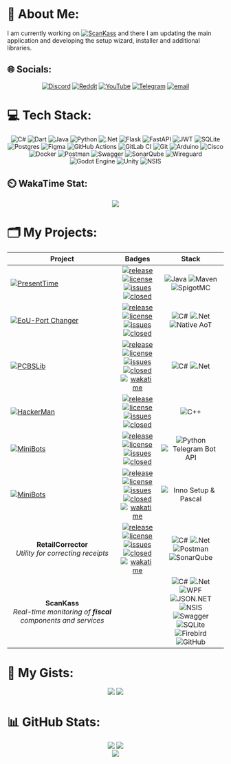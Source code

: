 # 💫 About Me:
I am currently working on [![ScanKass](https://img.shields.io/badge/ScanKass-%2306802F?logo=data%3Aimage%2Fsvg%2Bxml%3Bbase64%2CPHN2ZyB3aWR0aD0iNDE5IiBoZWlnaHQ9IjQxOCIgdmlld0JveD0iMCAwIDQxOSA0MTgiIGZpbGw9Im5vbmUiIHhtbG5zPSJodHRwOi8vd3d3LnczLm9yZy8yMDAwL3N2ZyI%2BCjxwYXRoIGQ9Ik0yMjcgMjI2SDM2NVYzNjRIMjI3VjIyNloiIGZpbGw9ImJsYWNrIi8%2BCjxyZWN0IHg9IjU1IiB5PSI1NCIgd2lkdGg9IjE3MSIgaGVpZ2h0PSIxNzEiIGZpbGw9IiMwQkRBNTEiLz4KPC9zdmc%2BCg%3D%3D&labelColor=%23ffffff)](https://scankass.ru) and there I am updating the main application and developing the setup wizard, installer and additional libraries.

## 🌐 Socials:
<div align="center">
  <a href="https://discord.gg/ornaras"><img src="https://img.shields.io/badge/Discord-%237289DA.svg?style=for-the-badge&logo=discord&amp;logoColor=white" alt="Discord"></a> 
  <a href="https://reddit.com/user/ornaras"><img src="https://img.shields.io/badge/Reddit-%23FF4500.svg?style=for-the-badge&logo=Reddit&amp;logoColor=white" alt="Reddit"></a> 
  <a href="https://www.youtube.com/@ornaras-the-copybara"><img src="https://img.shields.io/badge/YouTube-%23C4302B.svg?style=for-the-badge&logo=youtube&amp;logoColor=white" alt="YouTube"></a> 
  <a href="https://t.me/ornaras"><img src="https://img.shields.io/badge/Telegram-%231d94d0.svg?style=for-the-badge&logo=Telegram&amp;logoColor=white" alt="Telegram"></a> 
  <a href="mailto:ornaras.us@gmail.com"><img src="https://img.shields.io/badge/Email-D14836?style=for-the-badge&logo=gmail&amp;logoColor=white" alt="email"></a>
</div>

# 💻 Tech Stack:
<div align="center">
  <img src="https://img.shields.io/badge/c%23-%23239120.svg?style=for-the-badge&amp;logo=csharp&amp;logoColor=white" alt="C#"> 
  <img src="https://img.shields.io/badge/dart-%230175C2.svg?style=for-the-badge&amp;logo=dart&amp;logoColor=white" alt="Dart"> 
  <img src="https://img.shields.io/badge/java-%23ED8B00.svg?style=for-the-badge&amp;logo=openjdk&amp;logoColor=white" alt="Java"> 
  <img src="https://img.shields.io/badge/python-3670A0?style=for-the-badge&amp;logo=python&amp;logoColor=ffdd54" alt="Python"> 
  <img src="https://img.shields.io/badge/.NET-5C2D91?style=for-the-badge&amp;logo=.net&amp;logoColor=white" alt=".Net">
  <img src="https://img.shields.io/badge/flask-%23000.svg?style=for-the-badge&amp;logo=flask&amp;logoColor=white" alt="Flask"> 
  <img src="https://img.shields.io/badge/FastAPI-005571?style=for-the-badge&amp;logo=fastapi" alt="FastAPI"> 
  <img src="https://img.shields.io/badge/JWT-black?style=for-the-badge&amp;logo=JSON%20web%20tokens" alt="JWT"> 
  <img src="https://img.shields.io/badge/sqlite-%2307405e.svg?style=for-the-badge&amp;logo=sqlite&amp;logoColor=white" alt="SQLite"> 
  <img src="https://img.shields.io/badge/postgres-%23316192.svg?style=for-the-badge&amp;logo=postgresql&amp;logoColor=white" alt="Postgres">
  <img src="https://img.shields.io/badge/figma-%23F24E1E.svg?style=for-the-badge&amp;logo=figma&amp;logoColor=white" alt="Figma"> 
  <img src="https://img.shields.io/badge/github%20actions-%232671E5.svg?style=for-the-badge&amp;logo=githubactions&amp;logoColor=white" alt="GitHub Actions"> 
  <img src="https://img.shields.io/badge/gitlab%20CI-%23181717.svg?style=for-the-badge&amp;logo=gitlab&amp;logoColor=white" alt="GitLab CI"> 
  <img src="https://img.shields.io/badge/git-%23F05033.svg?style=for-the-badge&amp;logo=git&amp;logoColor=white" alt="Git"> 
  <img src="https://img.shields.io/badge/-Arduino-00979D?style=for-the-badge&amp;logo=Arduino&amp;logoColor=white" alt="Arduino">
  <img src="https://img.shields.io/badge/cisco-%23049fd9.svg?style=for-the-badge&amp;logo=cisco&amp;logoColor=black" alt="Cisco"> 
  <img src="https://img.shields.io/badge/docker-%230db7ed.svg?style=for-the-badge&amp;logo=docker&amp;logoColor=white" alt="Docker"> 
  <img src="https://img.shields.io/badge/Postman-FF6C37?style=for-the-badge&amp;logo=postman&amp;logoColor=white" alt="Postman"> 
  <img src="https://img.shields.io/badge/-Swagger-%23Clojure?style=for-the-badge&amp;logo=swagger&amp;logoColor=white" alt="Swagger"> 
  <img src="https://img.shields.io/badge/SonarQube-black?style=for-the-badge&amp;logo=sonarqube&amp;logoColor=4E9BCD" alt="SonarQube"> 
  <img src="https://img.shields.io/badge/wireguard-%2388171A.svg?style=for-the-badge&amp;logo=wireguard&amp;logoColor=white" alt="Wireguard"> 
  <img src="https://img.shields.io/badge/GODOT-%23FFFFFF.svg?style=for-the-badge&amp;logo=godot-engine" alt="Godot Engine"> 
  <img src="https://img.shields.io/badge/unity-%23000000.svg?style=for-the-badge&amp;logo=unity&amp;logoColor=white" alt="Unity"> 
  <img src="https://img.shields.io/badge/NSIS-%2301B0F0.svg?style=for-the-badge&amp;logo=nsis&amp;logoColor=white" alt="NSIS">
</div>

## ⏲️ WakaTime Stat:
<div align="center">
  <a href="https://wakatime.com/@ornaras"><img src="https://github-readme-stats.vercel.app/api/wakatime?username=ornaras&theme=transparent&hide_title=true&layout=compact&hide_border=true"/></a>
</div>

# 🗂️ My Projects:

<div align="center">
  <table>
    <thead>
      <tr>
        <th>Project</th>
        <th>Badges</th>
        <th>Stack</th>
      </tr>
    </thead>
    <tbody>
      <tr>
        <td>
          <a href="https://github.com/ornaras/PresentTime">
            <img src="https://github-readme-stats.vercel.app/api/pin/?username=ornaras&amp;repo=PresentTime&amp;theme=transparent&amp;hide_border=true" alt="PresentTime">
          </a>
        </td>
        <td>
          <div align="center">
            <a href="https://github.com/ornaras/PresentTime/releases/latest">
              <img src="https://img.shields.io/github/v/release/ornaras/PresentTime" alt="release">
            </a><br/>
            <a href="https://github.com/ornaras/PresentTime/blob/main/LICENSE">
              <img src="https://img.shields.io/github/license/ornaras/PresentTime" alt="license">
            </a><br/>
            <a href="https://github.com/ornaras/PresentTime/issues">
              <img src="https://img.shields.io/github/issues/ornaras/PresentTime" alt="issues">
            </a><br/>
            <a href="https://github.com/ornaras/PresentTime/issues">
              <img src="https://img.shields.io/github/issues-closed/ornaras/PresentTime" alt="closed">
            </a><br/>
          </div>
        </td>
        <td>
          <div align="center">
            <img src="https://img.shields.io/badge/java-%23ED8B00.svg?style=for-the-badge&amp;logo=openjdk&amp;logoColor=white" alt="Java">
            <img src="https://img.shields.io/badge/Maven-%23c71a36.svg?style=for-the-badge&amp;logo=apachemaven&amp;logoColor=white" alt="Maven"><br/>
            <img src="https://img.shields.io/badge/SpigotMC-%23ed8106.svg?style=for-the-badge&amp;logo=spigotmc&amp;logoColor=white" alt="SpigotMC">
          </div>
        </td>
        </tr>
      <tr>
        <td>
          <a href="https://github.com/ornaras/eou-port-changer">
            <img src="https://github-readme-stats.vercel.app/api/pin/?username=ornaras&amp;repo=eou-port-changer&amp;theme=transparent&amp;hide_border=true" alt="EoU-Port Changer">
          </a>
        </td>
        <td>
          <div align="center">
            <a href="https://github.com/ornaras/eou-port-changer/releases/latest">
              <img src="https://img.shields.io/github/v/release/ornaras/eou-port-changer" alt="release">
            </a><br/>
            <a href="https://github.com/ornaras/eou-port-changer/blob/main/LICENSE">
              <img src="https://img.shields.io/github/license/ornaras/eou-port-changer" alt="license">
            </a><br/>
            <a href="https://github.com/ornaras/eou-port-changer/issues">
              <img src="https://img.shields.io/github/issues/ornaras/eou-port-changer" alt="issues">
            </a><br/>
            <a href="https://github.com/ornaras/eou-port-changer/issues">
              <img src="https://img.shields.io/github/issues-closed/ornaras/eou-port-changer" alt="closed">
            </a><br/>
          </div>
        </td>
        <td>
          <div align="center">
            <img src="https://img.shields.io/badge/c%23-%23239120.svg?style=for-the-badge&amp;logo=csharp&amp;logoColor=white" alt="C#"> 
            <img src="https://img.shields.io/badge/.NET-5C2D91?style=for-the-badge&amp;logo=.net&amp;logoColor=white" alt=".Net"> 
            <img src="https://img.shields.io/badge/Native%20AoT-5a26d9?style=for-the-badge" alt="Native AoT">
          </div>
        </td>
      </tr>
      <tr>
        <td>
          <a href="https://github.com/ornaras/PCBSLib">
            <img src="https://github-readme-stats.vercel.app/api/pin/?username=ornaras&amp;repo=PCBSLib&amp;theme=transparent&amp;hide_border=true" alt="PCBSLib">
          </a>
        </td>
        <td>
          <div align="center">
            <a href="https://github.com/ornaras/PCBSLib/releases/latest">
              <img src="https://img.shields.io/github/v/release/ornaras/PCBSLib" alt="release">
            </a><br/>
            <a href="https://github.com/ornaras/PCBSLib/blob/main/LICENSE">
              <img src="https://img.shields.io/github/license/ornaras/PCBSLib" alt="license">
            </a><br/>
            <a href="https://github.com/ornaras/PCBSLib/issues">
              <img src="https://img.shields.io/github/issues/ornaras/PCBSLib" alt="issues">
            </a><br/>
            <a href="https://github.com/ornaras/PCBSLib/issues">
              <img src="https://img.shields.io/github/issues-closed/ornaras/PCBSLib" alt="closed">
            </a><br/>
            <a href="https://wakatime.com/@ornaras/projects/bjxisvfshg">
              <img src="https://wakatime.com/badge/user/cb1d81a4-cf38-4b2f-a98a-4e569f87e13b/project/099b9ddc-99cf-4529-87dd-01a75bc1b762.svg" alt="wakatime">
            </a><br/>
          </div>
        </td>
        <td>
          <div align="center">
            <img src="https://img.shields.io/badge/c%23-%23239120.svg?style=for-the-badge&amp;logo=csharp&amp;logoColor=white" alt="C#"> 
            <img src="https://img.shields.io/badge/.NET-5C2D91?style=for-the-badge&amp;logo=.net&amp;logoColor=white" alt=".Net">
          </div>
        </td>
      </tr>
      <tr>
        <td>
          <a href="https://github.com/ornaras/HackerMan">
            <img src="https://github-readme-stats.vercel.app/api/pin/?username=ornaras&amp;repo=HackerMan&amp;theme=transparent&amp;hide_border=true" alt="HackerMan">
          </a>
        </td>
        <td>
          <div align="center">
            <a href="https://github.com/ornaras/HackerMan/releases/latest">
              <img src="https://img.shields.io/github/v/release/ornaras/HackerMan" alt="release">
            </a><br/>
            <a href="https://github.com/ornaras/HackerMan/blob/main/LICENSE">
              <img src="https://img.shields.io/github/license/ornaras/HackerMan" alt="license">
            </a><br/>
            <a href="https://github.com/ornaras/HackerMan/issues">
              <img src="https://img.shields.io/github/issues/ornaras/HackerMan" alt="issues">
            </a><br/>
            <a href="https://github.com/ornaras/HackerMan/issues">
              <img src="https://img.shields.io/github/issues-closed/ornaras/HackerMan" alt="closed">
            </a><br/>
          </div>
        </td>
        <td>
          <div align="center">
            <img src="https://img.shields.io/badge/c++-00599C.svg?style=for-the-badge&amp;logo=cplusplus&amp;logoColor=white" alt="C++">
          </div>
        </td>
      </tr>
      <tr>
        <td>
          <a href="https://github.com/ornaras/MiniBots">
            <img src="https://github-readme-stats.vercel.app/api/pin/?username=ornaras&amp;repo=MiniBots&amp;theme=transparent&amp;hide_border=true" alt="MiniBots">
          </a>
        </td>
        <td>
          <div align="center">
            <a href="https://github.com/ornaras/MiniBots/releases/latest">
              <img src="https://img.shields.io/github/v/release/ornaras/MiniBots" alt="release">
            </a><br/>
            <a href="https://github.com/ornaras/MiniBots/blob/main/LICENSE">
              <img src="https://img.shields.io/github/license/ornaras/MiniBots" alt="license">
            </a><br/>
            <a href="https://github.com/ornaras/MiniBots/issues">
              <img src="https://img.shields.io/github/issues/ornaras/MiniBots" alt="issues">
            </a><br/>
            <a href="https://github.com/ornaras/MiniBots/issues">
              <img src="https://img.shields.io/github/issues-closed/ornaras/MiniBots" alt="closed">
            </a><br/>
          </div>
        </td>
        <td>
          <div align="center">
            <img src="https://img.shields.io/badge/python-3670A0?style=for-the-badge&amp;logo=python&amp;logoColor=ffdd54" alt="Python"> 
            <img src="https://img.shields.io/badge/Bot_API-26A5E4?style=for-the-badge&amp;logo=telegram&amp;logoColor=white" alt="Telegram Bot API"> 
          </div>
        </td>
      </tr>
      <tr>
        <td>
          <a href="https://github.com/ornaras/ServiceHelper">
            <img src="https://github-readme-stats.vercel.app/api/pin/?username=ornaras&amp;repo=ServiceHelper&amp;theme=transparent&amp;hide_border=true" alt="MiniBots">
          </a>
        </td>
        <td>
          <div align="center">
            <a href="https://github.com/ornaras/ServiceHelper/releases/latest">
              <img src="https://img.shields.io/github/v/release/ornaras/ServiceHelper" alt="release">
            </a><br/>
            <a href="https://github.com/ornaras/ServiceHelper/blob/main/LICENSE">
              <img src="https://img.shields.io/github/license/ornaras/ServiceHelper" alt="license">
            </a><br/>
            <a href="https://github.com/ornaras/ServiceHelper/issues">
              <img src="https://img.shields.io/github/issues/ornaras/ServiceHelper" alt="issues">
            </a><br/>
            <a href="https://github.com/ornaras/ServiceHelper/issues">
              <img src="https://img.shields.io/github/issues-closed/ornaras/ServiceHelper" alt="closed">
            </a><br/>
            <a href="https://wakatime.com/@ornaras/projects/aztvehkjey">
              <img src="https://wakatime.com/badge/user/cb1d81a4-cf38-4b2f-a98a-4e569f87e13b/project/bc121c19-df23-48cc-86c1-1c186e5c267e.svg" alt="wakatime">
            </a><br/>
          </div>
        </td>
        <td>
          <div align="center">
            <img src="https://img.shields.io/badge/Inno_Setup-PASCAL-3670A0?style=for-the-badge&amp;logoColor=ffdd54" alt="Inno Setup & Pascal"> 
          </div>
        </td>
      </tr>
      <tr>
        <td>
          <div align="center">
            <strong>RetailCorrector</strong><br/>
            <i>Utility for correcting receipts</i>
          </div>
        </td>
        <td>
          <div align="center">     
            <a href="https://t.me/RetailCorrector">
              <img src="https://gitlab.com/ornaras/retailcorrector/-/badges/release.svg" alt="release">
            </a><br/>
            <a href="https://gitlab.com/ornaras/retailcorrector/-/blob/main/LICENSE">
              <img src="https://img.shields.io/gitlab/license/ornaras%2Fretailcorrector" alt="license">
            </a><br/>
            <a href="https://gitlab.com/ornaras/retailcorrector/-/issues">
              <img src="https://img.shields.io/gitlab/issues/open/ornaras%2Fretailcorrector" alt="issues">
            </a><br/>
            <a href="https://gitlab.com/ornaras/retailcorrector/-/issues?state=closed">
              <img src="https://img.shields.io/gitlab/issues/closed/ornaras%2Fretailcorrector" alt="closed">
            </a><br/>
            <a href="https://wakatime.com/@ornaras/projects/xedltoyvee">
              <img src="https://wakatime.com/badge/user/cb1d81a4-cf38-4b2f-a98a-4e569f87e13b/project/6d9d0077-fcfa-4326-942d-add652280cfa.svg" alt="wakatime">
            </a><br/>
          </div>
        </td>
        <td>
          <div align="center">
            <img src="https://img.shields.io/badge/c%23-%23239120.svg?style=for-the-badge&amp;logo=csharp&amp;logoColor=white" alt="C#">
            <img src="https://img.shields.io/badge/.NET-5C2D91?style=for-the-badge&amp;logo=.net&amp;logoColor=white" alt=".Net"> 
            <img src="https://img.shields.io/badge/Postman-FF6C37?style=for-the-badge&amp;logo=postman&amp;logoColor=white" alt="Postman"> <br/>
            <img src="https://img.shields.io/badge/SonarQube-black?style=for-the-badge&amp;logo=sonarqube&amp;logoColor=4E9BCD" alt="SonarQube">
          </div>
        </td>
      </tr>
      <tr>
        <td>
          <div align="center">
            <strong>ScanKass</strong><br/>
            <i>Real-time monitoring of <b>fiscal</b> components and services</i>
          </div>
        </td>
        <td>
          <div align="center">
          </div>
        </td>
        <td>
          <div align="center">
            <img src="https://img.shields.io/badge/c%23-%23239120.svg?style=for-the-badge&amp;logo=csharp&amp;logoColor=white" alt="C#"> 
            <img src="https://img.shields.io/badge/.NET-5C2D91?style=for-the-badge&amp;logo=.net&amp;logoColor=white" alt=".Net"> 
            <img src="https://img.shields.io/badge/WPF-%23239120.svg?style=for-the-badge&amp;logoColor=white" alt="WPF"><br/>
            <img src="https://img.shields.io/badge/JSON.NET-black.svg?style=for-the-badge&amp;logo=rocket&amp;logoColor=white" alt="JSON.NET"> 
            <img src="https://img.shields.io/badge/NSIS-%2301B0F0.svg?style=for-the-badge&amp;logo=nsis&amp;logoColor=white" alt="NSIS"><br/>
            <img src="https://img.shields.io/badge/-Swagger-%23Clojure?style=for-the-badge&amp;logo=swagger&amp;logoColor=white" alt="Swagger"> 
            <img src="https://img.shields.io/badge/sqlite-%2307405e.svg?style=for-the-badge&amp;logo=sqlite&amp;logoColor=white" alt="SQLite"><br/>
            <img src="https://img.shields.io/badge/Firebird-%23e9730a.svg?style=for-the-badge" alt="Firebird"> 
            <img src="https://img.shields.io/badge/GitHub_API-%23121011.svg?style=for-the-badge&amp;logo=github&amp;logoColor=white" alt="GitHub">
          </div>
        </td>
      </tr>
    </tbody>
  </table>
</div>


# 📜 My Gists:
<div align="center">
  <a href="https://gist.github.com/ornaras/2a1237ffa669f63c20c5482d653ed4aa/"><img src="https://github-readme-stats.vercel.app/api/gist?id=2a1237ffa669f63c20c5482d653ed4aa&theme=transparent"/></a>
  <a href="https://gist.github.com/ornaras/8fe025942e41d584c8e200ea0e91ea51/"><img src="https://github-readme-stats.vercel.app/api/gist?id=8fe025942e41d584c8e200ea0e91ea51&theme=transparent"/></a>
</div>

# 📊 GitHub Stats:

<div align="center">
  <img src="https://github-readme-stats.vercel.app/api?username=ornaras&theme=transparent&show=reviews"/>
  <img src="https://github-readme-stats.vercel.app/api/top-langs/?username=ornaras&theme=transparent&layout=donut"/><br/>
  <img src="https://nirzak-streak-stats.vercel.app/?user=ornaras&theme=transparent"/>
</div>

